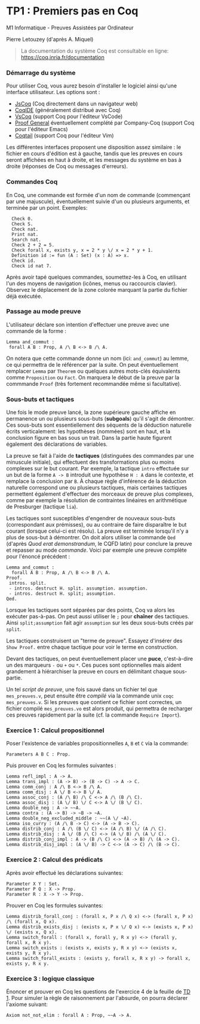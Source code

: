 TP1 : Premiers pas en Coq
=========================

M1 Informatique - Preuves Assistées par Ordinateur 

Pierre Letouzey (d'après A. Miquel)

> La documentation du système Coq est consultable en ligne:
> https://coq.inria.fr/documentation

### Démarrage du système ###

Pour utiliser Coq, vous aurez besoin d'installer le logiciel ainsi
qu'une interface utilisateur.  Les options sont :

- [JsCoq](https://x80.org/collacoq) (Coq directement dans un
  navigateur web)
- [CoqIDE](https://coq.inria.fr/refman/practical-tools/coqide.html)
  (généralement distribué avec Coq)
- [VsCoq](https://github.com/coq-community/vscoq) (support Coq pour
  l'éditeur VsCode)
- [Proof General](https://proofgeneral.github.io/) éventuellement
  complété par Company-Coq (support Coq pour l'éditeur Emacs)
- [Coqtail](https://github.com/whonore/Coqtail) (support Coq pour
  l'éditeur Vim)

Les différentes interfaces proposent une disposition assez similaire :
le fichier en cours d'édition est à gauche, tandis que les preuves en
cours seront affichées en haut à droite, et les messages du système en
bas à droite (réponses de Coq ou messages d'erreurs).

### Commandes Coq ###

En Coq, une commande est formée d'un nom de commande (commençant par
une majuscule), éventuellement suivie d'un ou plusieurs arguments, et
terminée par un point.  Exemples:

```coq
  Check 0.
  Check S.
  Check nat.
  Print nat.
  Search nat.
  Check 2 + 2 = 5.
  Check forall x, exists y, x = 2 * y \/ x = 2 * y + 1.
  Definition id := fun (A : Set) (x : A) => x.
  Check id.
  Check id nat 7.
```

Après avoir tapé quelques commandes, soumettez-les à Coq, en utilisant
l'un des moyens de navigation (icônes, menus ou raccourcis
clavier). Observez le déplacement de la zone colorée marquant la
partie du fichier déjà exécutée.

### Passage au mode preuve ###

L'utilisateur déclare son intention d'effectuer une preuve avec une
commande de la forme :

```coq
Lemma and_commut :
 forall A B : Prop, A /\ B <-> B /\ A.
```

On notera que cette commande donne un nom (ici: `and_commut`) au
lemme, ce qui permettra de le référencer par la suite. On peut
éventuellement remplacer `Lemma` par `Theorem` ou quelques autres
mots-clés équivalents comme `Proposition` ou `Fact`. On marquera le
début de la preuve par la commmande `Proof` (très fortement
recommandée même si facultative).

### Sous-buts et tactiques ###

Une fois le mode preuve lancé, la zone supérieure gauche affiche en
permanence un ou plusieurs sous-buts (**subgoals**) qu'il s'agit de
démontrer. Ces sous-buts sont essentiellement des séquents de la
déduction naturelle écrits verticalement: les hypothèses (nommées)
sont en haut, et la conclusion figure en bas sous un trait. Dans la
partie haute figurent également des déclarations de variables.

La preuve se fait à l'aide de **tactiques** (distinguées des commandes
par une minuscule initiale), qui effectuent des transformations plus
ou moins complexes sur le but courant.  Par exemple, la tactique
`intro` effectuée sur un but de la forme `A -> B` introduit une
hypothèse `H : A` dans le contexte, et remplace la conclusion par
`B`. À chaque règle d'inférence de la déduction naturelle correspond
une ou plusieurs tactiques, mais certaines tactiques permettent
également d'effectuer des morceaux de preuve plus complexes, comme par
exemple la résolution de contraintes linéaires en arithmétique de
Presburger (tactique `lia`).

Les tactiques sont susceptibles d'engendrer de nouveaux sous-buts
(correspondant aux prémisses), ou au contraire de faire disparaître le
but courant (lorsque celui-ci est résolu).  La preuve est terminée
lorsqu'il n'y a plus de sous-but à démontrer. On doit alors utiliser
la commande `Qed` (d'après *Quod erat demonstrandum*, le CQFD latin)
pour conclure la preuve et repasser au mode *commande*. Voici par
exemple une preuve complète pour l'énoncé précédent :

```coq
Lemma and_commut :
  forall A B : Prop, A /\ B <-> B /\ A.
Proof.
 intros. split.
 - intros. destruct H. split. assumption. assumption.
 - intros. destruct H. split; assumption.
Qed.
```

Lorsque les tactiques sont séparées par des points, Coq va alors les
exécuter pas-à-pas. On peut aussi utiliser le `;` pour **chaîner** des
tactiques. Ainsi `split;assumption` fait agir `assumption` sur les
deux sous-buts créés par `split`.

Les tactiques construisent un "terme de preuve". Essayez d'insérer des
`Show Proof.` entre chaque tactique pour voir le terme en construction.

Devant des tactiques, on peut éventuellement placer une **puce**,
c'est-à-dire un des marqueurs `-` ou `+` ou `*`. Ces puces sont
optionnelles mais aident grandement à hiérarchiser la preuve en cours
en délimitant chaque sous-partie.

Un tel *script de preuve*, une fois sauvé dans un fichier tel que
`mes_preuves.v`, peut ensuite être *compilé* via la commande unix
`coqc mes_preuves.v`.  Si les preuves que contient ce fichier sont
correctes, un fichier compilé `mes_preuves.vo` est alors produit, qui
permettra de recharger ces preuves rapidement par la suite (cf. la
commande `Require Import`).

### Exercice 1 : Calcul propositionnel ###

Poser l'existence de variables propositionnelles `A`, `B` et `C` via
la commande:

```coq
Parameters A B C : Prop.
```

Puis prouver en Coq les formules suivantes :

```coq
Lemma refl_impl : A -> A.
Lemma trans_impl : (A -> B) -> (B -> C) -> A -> C.
Lemma comm_conj : A /\ B <-> B /\ A.
Lemma comm_disj : A \/ B <-> B \/ A.
Lemma assoc_conj : (A /\ B) /\ C <-> A /\ (B /\ C).
Lemma assoc_disj : (A \/ B) \/ C <-> A \/ (B \/ C).
Lemma double_neg : A -> ~~A.
Lemma contra : (A -> B) -> ~B -> ~A.
Lemma double_neg_excluded_middle : ~~(A \/ ~A).
Lemma iso_curry : (A /\ B -> C) <-> (A -> B -> C).
Lemma distrib_conj : A /\ (B \/ C) <-> (A /\ B) \/ (A /\ C).
Lemma distrib_disj : A \/ (B /\ C) <-> (A \/ B) /\ (A \/ C).
Lemma distrib_conj_impl : A -> (B /\ C) <-> (A -> B) /\ (A -> C).
Lemma distrib_disj_impl : (A \/ B) -> C <-> (A -> C) /\ (B -> C).
```

### Exercice 2 :  Calcul des prédicats ###

Après avoir effectué les déclarations suivantes:

```coq
Parameter X Y : Set.
Parameter P Q : X -> Prop.
Parameter R : X -> Y -> Prop.
```

Prouver en Coq les formules suivantes:

```coq
Lemma distrib_forall_conj : (forall x, P x /\ Q x) <-> (forall x, P x) /\ (forall x, Q x).
Lemma distrib_exists_disj : (exists x, P x \/ Q x) <-> (exists x, P x) \/ (exists x, Q x).
Lemma switch_forall : (forall x, forall y, R x y) <-> (forall y, forall x, R x y).
Lemma switch_exists : (exists x, exists y, R x y) <-> (exists x, exists y, R x y).
Lemma switch_forall_exists : (exists y, forall x, R x y) -> forall x, exists y, R x y.
```

### Exercice 3 : logique classique ###

Énoncer et prouver en Coq les questions de l'exercice 4 de la feuille
de [TD 1](../td/td1.pdf). Pour
simuler la règle de raisonnement par l'absurde, on pourra déclarer
l'axiome suivant:

```coq
Axiom not_not_elim : forall A : Prop, ~~A -> A.
```
